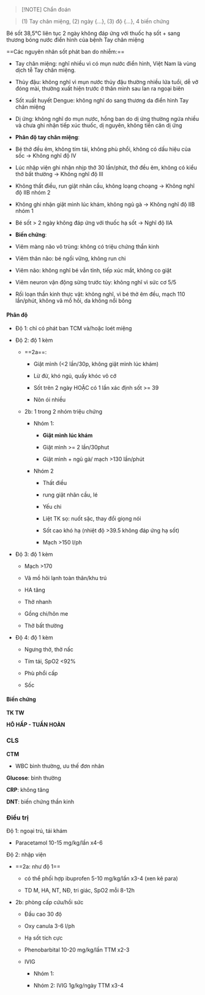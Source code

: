   
> [!NOTE] Chẩn đoán  
> (1) Tay chân miệng, (2) ngày {...}, (3) độ {...}, 4 biến chứng  
  
  
  
Bé sốt 38,5℃ liên tục 2 ngày không đáp ứng với thuốc hạ sốt + sang thương bóng nước điển hình của bệnh Tay chân miệng  
==Các nguyên nhân sốt phát ban do nhiễm:==  
+ Tay chân miệng: nghĩ nhiều vì có mụn nước điển hình, Việt Nam là vùng dịch tễ Tay chân miệng.  
+ Thủy đậu: không nghĩ vì mụn nước thủy đậu thường nhiều lứa tuổi, dễ vỡ đóng mài, thường xuất hiện trước ở thân mình sau lan ra ngoại biên  
+ Sốt xuất huyết Dengue: không nghĩ do sang thương da điển hình Tay chân miệng  
+ Dị ứng: không nghĩ do mụn nước, hồng ban do dị ứng thường ngứa nhiều và chưa ghi nhận tiếp xúc thuốc, dị nguyên, không tiền căn dị ứng  
- **Phân độ tay chân miệng**:  
+ Bé thở đều êm, không tím tái, không phù phổi, không có dấu hiệu của sốc → Không nghĩ độ IV  
+ Lúc nhập viện ghi nhận nhịp thở 30 lần/phút, thở đều êm, không có kiểu thở bất thường → Không nghĩ độ III  
+ Không thất điều, run giật nhãn cầu, không loạng choạng → Không nghĩ độ IIB nhóm 2  
+ Không ghi nhận giật mình lúc khám, không ngủ gà → Không nghĩ độ IIB nhóm 1  
+ Bé sốt > 2 ngày không đáp ứng với thuốc hạ sốt → Nghĩ độ IIA  
- **Biến chứng**:  
+ Viêm màng não vô trùng: không có triệu chứng thần kinh  
+ Viêm thân não: bé ngồi vững, không run chi  
+ Viêm não: không nghĩ bé vẫn tỉnh, tiếp xúc mắt, không co giật  
+ Viêm neuron vận động sừng trước tủy: không nghĩ vì sức cơ 5/5  
+ Rối loạn thần kinh thực vật: không nghĩ, vì bé thở êm đều, mạch 110 lần/phút, không vã mồ hôi, da không nổi bông  
  
#### Phân độ  
- Độ 1: chỉ có phát ban TCM và/hoặc loét miệng  
- Độ 2: độ 1 kèm  
	- ==2a==:   
		- Giật mình (<2 lần/30p, không giật mình lúc khám)  
		- Lừ đừ, khó ngủ, quấy khóc vô cớ  
		- Sốt trên 2 ngày HOẶC có 1 lần xác định sốt >= 39  
		- Nôn ói nhiều  
	- 2b: 1 trong 2 nhóm triệu chứng  
		- Nhóm 1:   
			- **Giật mình lúc khám**  
			- Giật mình >= 2 lần/30phut  
			- Giật mình + ngủ gà/ mạch >130 lần/phút  
		- Nhóm 2  
			- Thất điều  
			- rung giật nhãn cầu, lé  
			- Yếu chi  
			- Liệt TK sọ: nuốt sặc, thay đổi giọng nói  
			- Sốt cao khó hạ (nhiệt độ >39.5 không đáp ứng hạ sốt)  
			- Mạch >150 l/ph  
- Độ 3: độ 1 kèm  
	- Mạch >170  
	- Vã mồ hôi lạnh toàn thân/khu trú  
	- HA tăng  
	- Thở nhanh  
	- Gồng chi/hôn me  
	- Thở bất thường  
- Độ 4: độ 1 kèm  
	- Ngưng thở, thở nấc  
	- Tím tái, SpO2 <92%  
	- Phù phổi cấp  
	- Sốc  
  
#### Biến chứng  
**TK TW**  
**HÔ HẤP - TUẦN HOÀN**  
  
### CLS  
**CTM**  
- WBC bình thường, ưu thế đơn nhân  
**Glucose**: bình thường  
**CRP**: không tăng  
**DNT**: biến chứng thần kinh  
  
### Điều trị  
Độ 1: ngoại trú, tái khám  
- Paracetamol 10-15 mg/kg/lần x4-6  
Độ 2: nhập viện  
- ==2a: như độ 1==  
	- có thể phối hợp ibuprofen 5-10 mg/kg/lần x3-4 (xen kẽ para)  
	- TD M, HA, NT, NĐ, tri giác, SpO2 mỗi 8-12h  
- 2b: phòng cấp cứu/hồi sức  
	- Đầu cao 30 độ  
	- Oxy canula 3-6 l/ph  
	- Hạ sốt tích cực  
	- Phenobarbital 10-20 mg/kg/lần TTM x2-3  
	- IVIG  
		- Nhóm 1:   
		- Nhóm 2: IVIG 1g/kg/ngày TTM x3-4
